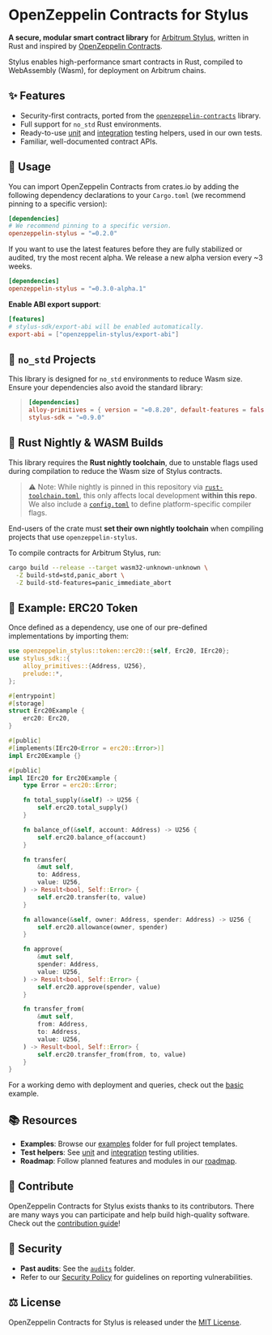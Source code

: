 # OpenZeppelin Contracts for Stylus

**A secure, modular smart contract library** for [Arbitrum Stylus](https://docs.arbitrum.io/stylus/gentle-introduction), written in Rust and inspired by [OpenZeppelin Contracts](https://github.com/OpenZeppelin/openzeppelin-contracts).

Stylus enables high-performance smart contracts in Rust, compiled to WebAssembly (Wasm), for deployment on Arbitrum chains.

## ✨ Features

- Security-first contracts, ported from the [`openzeppelin-contracts`] library.
- Full support for `no_std` Rust environments.
- Ready-to-use [unit] and [integration] testing helpers, used in our own tests.
- Familiar, well-documented contract APIs.

[`openzeppelin-contracts`]: https://github.com/OpenZeppelin/openzeppelin-contracts
[unit]: https://github.com/OpenZeppelin/stylus-test-helpers
[integration]: ./lib/e2e/README.md

## 🚀 Usage

You can import OpenZeppelin Contracts from crates.io by adding the following
dependency declarations to your `Cargo.toml` (we recommend pinning to a specific version):

```toml
[dependencies]
# We recommend pinning to a specific version.
openzeppelin-stylus = "=0.2.0"
```

If you want to use the latest features before they are fully stabilized or audited, try the most recent alpha. We release a new alpha version every ~3 weeks.

```toml
[dependencies]
openzeppelin-stylus = "=0.3.0-alpha.1"
```

**Enable ABI export support**:

```toml
[features]
# stylus-sdk/export-abi will be enabled automatically.
export-abi = ["openzeppelin-stylus/export-abi"]
```

## 🧱 `no_std` Projects

This library is designed for `no_std` environments to reduce Wasm size.
Ensure your dependencies also avoid the standard library:

> ```toml
> [dependencies]
> alloy-primitives = { version = "=0.8.20", default-features = false }
> stylus-sdk = "=0.9.0"
> ```

## 🦀 Rust Nightly & WASM Builds

This library requires the **Rust nightly toolchain**, due to unstable flags used during compilation to reduce the Wasm size of Stylus contracts.

> ⚠️ Note: While nightly is pinned in this repository via [`rust-toolchain.toml`](./rust-toolchain.toml), this only affects local development **within this repo**.  
> We also include a [`config.toml`](./.cargo/config.toml) to define platform-specific compiler flags.

End-users of the crate must **set their own nightly toolchain** when compiling projects that use `openzeppelin-stylus`.

To compile contracts for Arbitrum Stylus, run:

```sh
cargo build --release --target wasm32-unknown-unknown \
  -Z build-std=std,panic_abort \
  -Z build-std-features=panic_immediate_abort
```

## 🧪 Example: ERC20 Token

Once defined as a dependency, use one of our pre-defined implementations by
importing them:

```rust
use openzeppelin_stylus::token::erc20::{self, Erc20, IErc20};
use stylus_sdk::{
    alloy_primitives::{Address, U256},
    prelude::*,
};

#[entrypoint]
#[storage]
struct Erc20Example {
    erc20: Erc20,
}

#[public]
#[implements(IErc20<Error = erc20::Error>)]
impl Erc20Example {}

#[public]
impl IErc20 for Erc20Example {
    type Error = erc20::Error;

    fn total_supply(&self) -> U256 {
        self.erc20.total_supply()
    }

    fn balance_of(&self, account: Address) -> U256 {
        self.erc20.balance_of(account)
    }

    fn transfer(
        &mut self,
        to: Address,
        value: U256,
    ) -> Result<bool, Self::Error> {
        self.erc20.transfer(to, value)
    }

    fn allowance(&self, owner: Address, spender: Address) -> U256 {
        self.erc20.allowance(owner, spender)
    }

    fn approve(
        &mut self,
        spender: Address,
        value: U256,
    ) -> Result<bool, Self::Error> {
        self.erc20.approve(spender, value)
    }

    fn transfer_from(
        &mut self,
        from: Address,
        to: Address,
        value: U256,
    ) -> Result<bool, Self::Error> {
        self.erc20.transfer_from(from, to, value)
    }
}
```

For a working demo with deployment and queries, check out the [basic] example.

## 📚 Resources

- **Examples**: Browse our [examples] folder for full project templates.
- **Test helpers**: See [unit] and [integration] testing utilities.
- **Roadmap**: Follow planned features and modules in our [roadmap].

[basic]: ./examples/basic
[examples]: ./examples
[roadmap]: https://github.com/orgs/OpenZeppelin/projects/35/views/9

## 🤝 Contribute

OpenZeppelin Contracts for Stylus exists thanks to its contributors. There are
many ways you can participate and help build high-quality software. Check out
the [contribution guide](CONTRIBUTING.md)!

## 🔐 Security

- **Past audits**: See the [`audits`](./audits) folder.
- Refer to our [Security Policy](SECURITY.md) for guidelines on reporting vulnerabilities.

## ⚖️ License

OpenZeppelin Contracts for Stylus is released under
the [MIT License](./LICENSE).
